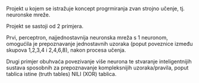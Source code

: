 Projekt u kojem se istražuje koncept progrmiranja zvan strojno učenje, tj. neuronske mreže.

Projekt se sastoji od 2 primjera. 

Prvi, perceptron, najjednostavnija neuronska mreža s 1 neuronom, omogućila je prepoznavanje jednostavnih uzoraka (poput poveznice između skupova 1,2,3,4 i 2,4,6,8), nakon procesa učenja. 

Drugi primjer obuhvaća povezivanje više neurona te stvaranje inteligentnijih sustava sposobnih za prepoznavanje kompleksnijih uzoraka/pravila, poput tablica istine (truth tables) NILI (XOR) tablica.

